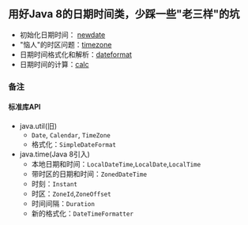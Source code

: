 ## 用好Java 8的日期时间类，少踩一些"老三样"的坑
- 初始化日期时间： [newdate](newdate/)
- "恼人"的时区问题：[timezone](timezone/)
- 日期时间格式化和解析：[dateformat](dateformat/)
- 日期时间的计算：[calc](calc/)
### 备注
#### 标准库API
- java.util(旧)  
    - `Date`, `Calendar`, `TimeZone`
    - 格式化：`SimpleDateFormat`
- java.time(Java 8引入)  
    - 本地日期和时间：`LocalDateTime`,`LocalDate`,`LocalTime` 
    - 带时区的日期和时间：`ZonedDateTime`
    - 时刻：`Instant`
    - 时区：`ZoneId`,`ZoneOffset`
    - 时间间隔：`Duration`
    - 新的格式化：`DateTimeFormatter`